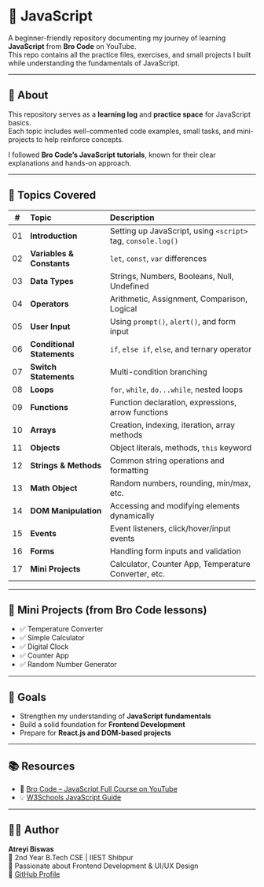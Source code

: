 # 🌟 JavaScript

A beginner-friendly repository documenting my journey of learning **JavaScript** from **Bro Code** on YouTube.  
This repo contains all the practice files, exercises, and small projects I built while understanding the fundamentals of JavaScript.

---

## 📘 About

This repository serves as a **learning log** and **practice space** for JavaScript basics.  
Each topic includes well-commented code examples, small tasks, and mini-projects to help reinforce concepts.

I followed **Bro Code’s JavaScript tutorials**, known for their clear explanations and hands-on approach.

---

## 🧠 Topics Covered

| # | Topic | Description |
|:-:|:------|:-------------|
| 01 | **Introduction** | Setting up JavaScript, using `<script>` tag, `console.log()` |
| 02 | **Variables & Constants** | `let`, `const`, `var` differences |
| 03 | **Data Types** | Strings, Numbers, Booleans, Null, Undefined |
| 04 | **Operators** | Arithmetic, Assignment, Comparison, Logical |
| 05 | **User Input** | Using `prompt()`, `alert()`, and form input |
| 06 | **Conditional Statements** | `if`, `else if`, `else`, and ternary operator |
| 07 | **Switch Statements** | Multi-condition branching |
| 08 | **Loops** | `for`, `while`, `do...while`, nested loops |
| 09 | **Functions** | Function declaration, expressions, arrow functions |
| 10 | **Arrays** | Creation, indexing, iteration, array methods |
| 11 | **Objects** | Object literals, methods, `this` keyword |
| 12 | **Strings & Methods** | Common string operations and formatting |
| 13 | **Math Object** | Random numbers, rounding, min/max, etc. |
| 14 | **DOM Manipulation** | Accessing and modifying elements dynamically |
| 15 | **Events** | Event listeners, click/hover/input events |
| 16 | **Forms** | Handling form inputs and validation |
| 17 | **Mini Projects** | Calculator, Counter App, Temperature Converter, etc. |

---
## 🧩 Mini Projects (from Bro Code lessons)

- ✅ Temperature Converter  
- ✅ Simple Calculator  
- ✅ Digital Clock  
- ✅ Counter App  
- ✅ Random Number Generator  

---

## 🎯 Goals

- Strengthen my understanding of **JavaScript fundamentals**  
- Build a solid foundation for **Frontend Development**  
- Prepare for **React.js and DOM-based projects**

---

## 📚 Resources

- 🎥 [Bro Code – JavaScript Full Course on YouTube](https://www.youtube.com/@BroCodez)
- 💡 [W3Schools JavaScript Guide](https://www.w3schools.com/js/)

---

## 🧑‍💻 Author

**Atreyi Biswas**  
📍 2nd Year B.Tech CSE | IIEST Shibpur  
💼 Passionate about Frontend Development & UI/UX Design  
🔗 [GitHub Profile](https://github.com/<your-username>)

